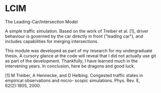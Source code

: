 # LCIM
The Leading-Car/Intersection Model

A simple traffic simulation. Based on the work of Treiber et al. [1], driver behaviour is governed by the car directly in front ("leading car"), and includes capabilities for merging intersections.

This module was developed as part of my research for my undergraduate thesis. A cursory glance at the code will reveal that I did not actually use git as part of the development. Thankfully, I have learned much in the intervening years. In conclusion, here be dragons and good luck.

[1] M Treiber, A Hennecke, and D Helbing. Congested traffic states in empirical observations and micro-
scopic simulations. Phys. Rev. E, 62(2):1805, 2000.
